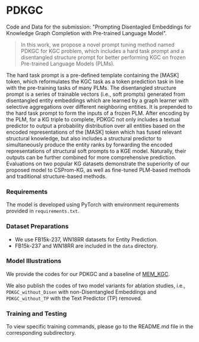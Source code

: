 # PDKGC

Code and Data for the submission: "Prompting Disentagled Embeddings for Knowledge Graph Completion with Pre-trained Language Model".

>In this work, we propose a novel prompt tuning method named PDKGC for KGC problem, which includes a hard task prompt and a disentangled structure prompt for better performing KGC on frozen Pre-trained Language Models (PLMs).

The hard task prompt is a pre-defined template containing the [MASK] token, which reformulates the KGC task as a token prediction task in line with the pre-training tasks of many PLMs.
The disentangled structure prompt is a series of trainable vectors (i.e., soft prompts) generated from disentangled entity embeddings which are learned by a graph learner with selective aggregations over different neighboring entities. It is prepended to the hard task prompt to form the inputs of a frozen PLM.
After encoding by the PLM, for a KG triple to complete, PDKGC not only includes a textual predictor to output a probability distribution over all entities based on the encoded representations of the [MASK] token which has fused relevant structural knowledge, but also includes a structural predictor to simultaneously produce the entity ranks by forwarding the encoded representations of structural soft prompts to a KGE model.
Naturally, their outputs can be further combined for more comprehensive prediction. Evaluations on two popular KG datasets demonstrate the superiority of our proposed model to CSProm-KG, as well as fine-tuned PLM-based methods and traditional structure-based methods.


### Requirements

The model is developed using PyTorch with environment requirements provided in `requirements.txt`.

### Dataset Preparations

- We use FB15k-237, WN18RR datasets for Entity Prediction.
- FB15k-237 and WN18RR are included in the `data` directory.

### Model Illustrations

We provide the codes for our PDKGC and a baseline of [MEM_KGC](https://ieeexplore.ieee.org/document/9540703).

We also publish the codes of two model variants for ablation studies, i.e., `PDKGC_without_Disen` with non-Disentangled Embeddings and `PDKGC_without_TP` with the Text Predictor (TP) removed.

### Training and Testing

To view specific training commands, please go to the README.md file in the corresponding subdirectory.
